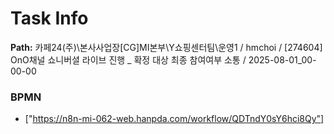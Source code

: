 # Task Info

**Path:** 카페24(주)\본사사업장\[CG]MI본부\Y쇼핑센터팀\운영1 / hmchoi / [274604] OnO채널 쇼니버셜 라이브 진행 _ 확정 대상 최종 참여여부 소통 / 2025-08-01_00-00-00

### BPMN
- ["https://n8n-mi-062-web.hanpda.com/workflow/QDTndY0sY6hci8Qy"]

